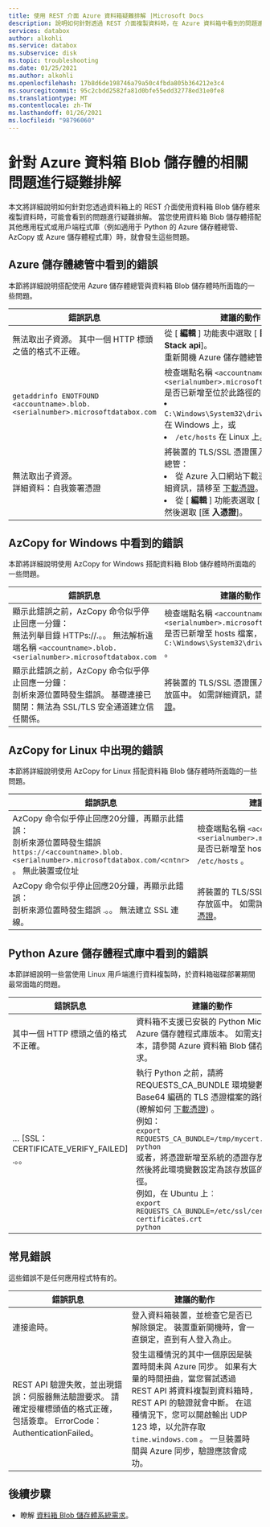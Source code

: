 ```yaml
---
title: 使用 REST 介面 Azure 資料箱疑難排解 |Microsoft Docs
description: 說明如何針對透過 REST 介面複製資料時，在 Azure 資料箱中看到的問題進行疑難排解。
services: databox
author: alkohli
ms.service: databox
ms.subservice: disk
ms.topic: troubleshooting
ms.date: 01/25/2021
ms.author: alkohli
ms.openlocfilehash: 17b8d6de198746a79a50c4fbda805b364212e3c4
ms.sourcegitcommit: 95c2cbdd2582fa81d0bfe55edd32778ed31e0fe8
ms.translationtype: MT
ms.contentlocale: zh-TW
ms.lasthandoff: 01/26/2021
ms.locfileid: "98796060"
---
```

# <a name="troubleshoot-issues-related-to-azure-data-box-blob-storage"></a>針對 Azure 資料箱 Blob 儲存體的相關問題進行疑難排解

本文將詳細說明如何針對您透過資料箱上的 REST 介面使用資料箱 Blob 儲存體來複製資料時，可能會看到的問題進行疑難排解。 當您使用資料箱 Blob 儲存體搭配其他應用程式或用戶端程式庫（例如適用于 Python 的 Azure 儲存體總管、AzCopy 或 Azure 儲存體程式庫）時，就會發生這些問題。

## <a name="errors-seen-in-azure-storage-explorer"></a>Azure 儲存體總管中看到的錯誤

本節將詳細說明搭配使用 Azure 儲存體總管與資料箱 Blob 儲存體時所面臨的一些問題。

|錯誤訊息  |建議的動作 |
|---------|---------|
|無法取出子資源。 其中一個 HTTP 標頭之值的格式不正確。|從 [ **編輯** ] 功能表中選取 [ **目標 Azure Stack api**]。 <br>重新開機 Azure 儲存體總管。|
|`getaddrinfo ENOTFOUND <accountname>.blob.<serialnumber>.microsoftdatabox.com` |檢查端點名稱 `<accountname>.blob.<serialnumber>.microsoftdatabox.com` 是否已新增至位於此路徑的 hosts 檔案： <li>`C:\Windows\System32\drivers\etc\hosts` 在 Windows 上，或 </li><li> `/etc/hosts` 在 Linux 上。</li>|
|無法取出子資源。 <br>詳細資料：自我簽署憑證 |將裝置的 TLS/SSL 憑證匯入 Azure 儲存體總管： <li>從 Azure 入口網站下載憑證。 如需詳細資訊，請移至 [下載憑證](data-box-deploy-copy-data-via-rest.md#download-certificate)。</li><li>從 [ **編輯** ] 功能表選取 [ **SSL 憑證** ]，然後選取 [匯 **入憑證**]。</li>|

## <a name="errors-seen-in-azcopy-for-windows"></a>AzCopy for Windows 中看到的錯誤

本節將詳細說明使用 AzCopy for Windows 搭配資料箱 Blob 儲存體時所面臨的一些問題。

|錯誤訊息  |建議的動作 |
|---------|---------|
|顯示此錯誤之前，AzCopy 命令似乎停止回應一分鐘： <br>無法列舉目錄 HTTPs://.。。 無法解析遠端名稱 `<accountname>.blob.<serialnumber>.microsoftdatabox.com`|檢查端點名稱 `<accountname>.blob.<serialnumber>.microsoftdatabox.com` 是否已新增至 hosts 檔案，網址為： `C:\Windows\System32\drivers\etc\hosts` 。|
|顯示此錯誤之前，AzCopy 命令似乎停止回應一分鐘： <br>剖析來源位置時發生錯誤。 基礎連接已關閉：無法為 SSL/TLS 安全通道建立信任關係。|將裝置的 TLS/SSL 憑證匯入系統的憑證存放區中。 如需詳細資訊，請移至 [下載憑證](data-box-deploy-copy-data-via-rest.md#download-certificate)。|


## <a name="errors-seen-in-azcopy-for-linux"></a>AzCopy for Linux 中出現的錯誤

本節將詳細說明使用 AzCopy for Linux 搭配資料箱 Blob 儲存體時所面臨的一些問題。

|錯誤訊息  |建議的動作 |
|---------|---------|
|AzCopy 命令似乎停止回應20分鐘，再顯示此錯誤： <br>剖析來源位置時發生錯誤 `https://<accountname>.blob.<serialnumber>.microsoftdatabox.com/<cntnr>` 。 無此裝置或位址|檢查端點名稱 `<accountname>.blob.<serialnumber>.microsoftdatabox.com` 是否已新增至 hosts 檔案，網址為： `/etc/hosts` 。|
|AzCopy 命令似乎停止回應20分鐘，再顯示此錯誤： <br>剖析來源位置時發生錯誤 .。。 無法建立 SSL 連線。|將裝置的 TLS/SSL 憑證匯入系統的憑證存放區中。 如需詳細資訊，請移至 [下載憑證](data-box-deploy-copy-data-via-rest.md#download-certificate)。|

## <a name="errors-seen-in-azure-storage-library-for-python"></a>Python Azure 儲存體程式庫中看到的錯誤

本節詳細說明一些當使用 Linux 用戶端進行資料複製時，於資料箱磁碟部署期間最常面臨的問題。

|錯誤訊息  |建議的動作 |
|---------|---------|
|其中一個 HTTP 標頭之值的格式不正確。 |資料箱不支援已安裝的 Python Microsoft Azure 儲存體程式庫版本。 如需支援的版本，請參閱 Azure 資料箱 Blob 儲存體需求。|
|… [SSL： CERTIFICATE_VERIFY_FAILED] .。。|執行 Python 之前，請將 REQUESTS_CA_BUNDLE 環境變數設定為 Base64 編碼的 TLS 憑證檔案的路徑， (瞭解如何 [下載憑證](data-box-deploy-copy-data-via-rest.md#download-certificate)) 。 <br>例如：<br>`export REQUESTS_CA_BUNDLE=/tmp/mycert.cer` <br>`python` <br>或者，將憑證新增至系統的憑證存放區，然後將此環境變數設定為該存放區的路徑。 <br> 例如，在 Ubuntu 上︰  <br>`export REQUESTS_CA_BUNDLE=/etc/ssl/certs/ca-certificates.crt` <br>`python`|


## <a name="common-errors"></a>常見錯誤

這些錯誤不是任何應用程式特有的。

|錯誤訊息  |建議的動作 |
|---------|---------|
|連接逾時。 |登入資料箱裝置，並檢查它是否已解除鎖定。 裝置重新開機時，會一直鎖定，直到有人登入為止。|
|REST API 驗證失敗，並出現錯誤：伺服器無法驗證要求。 請確定授權標頭值的格式正確，包括簽章。 ErrorCode： AuthenticationFailed。 |發生這種情況的其中一個原因是裝置時間未與 Azure 同步。 如果有大量的時間扭曲，當您嘗試透過 REST API 將資料複製到資料箱時，REST API 的驗證就會中斷。 在這種情況下，您可以開啟輸出 UDP 123 埠，以允許存取 `time.windows.com` 。 一旦裝置時間與 Azure 同步，驗證應該會成功。 |

## <a name="next-steps"></a>後續步驟

- 瞭解 [資料箱 Blob 儲存體系統需求](data-box-system-requirements-rest.md)。
